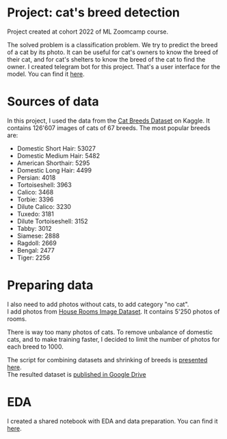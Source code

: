 # Project: cat's breed detection
Project created at cohort 2022 of ML Zoomcamp course.

The solved problem is a classification problem. We try to predict the breed of a cat by its photo.
It can be useful for cat's owners to know the breed of their cat, and for cat's shelters to know the breed of the cat to find the owner.
I created telegram bot for this project. That's a user interface for the model. You can find it [here](https://t.me/cat_breed_detection_bot).

# Sources of data
In this project, I used the data from the [Cat Breeds Dataset](https://www.kaggle.com/datasets/ma7555/cat-breeds-dataset) on Kaggle.
It contains 126'607 images of cats of 67 breeds.
The most popular breeds are:
- Domestic Short Hair: 53027
- Domestic Medium Hair: 5482
- American Shorthair: 5295
- Domestic Long Hair: 4499
- Persian: 4018
- Tortoiseshell: 3963
- Calico: 3468
- Torbie: 3396
- Dilute Calico: 3230
- Tuxedo: 3181
- Dilute Tortoiseshell: 3152
- Tabby: 3012
- Siamese: 2888
- Ragdoll: 2669
- Bengal: 2477
- Tiger: 2256

# Preparing data

I also need to add photos without cats, to add category "no cat".  
I add photos from [House Rooms Image Dataset](https://www.kaggle.com/datasets/robinreni/house-rooms-image-dataset). It contains 5'250 photos of rooms.  

There is way too many photos of cats. To remove unbalance of domestic cats, and to make training faster, I decided to limit the number of photos for each breed to 1000.
  
The script for combining datasets and shrinking of breeds is [presented here](/scripts/prepare_dataset.py).  
The resulted dataset is [published in Google Drive](https://drive.google.com/file/d/1Csr2tC8SZDd___rIibFnI58sXaSkjHMr/view?usp=share_link)

# EDA
I created a shared notebook with EDA and data preparation. You can find it [here](https://www.kaggle.com/alexeykuznetsov/eda-and-data-preparation).


